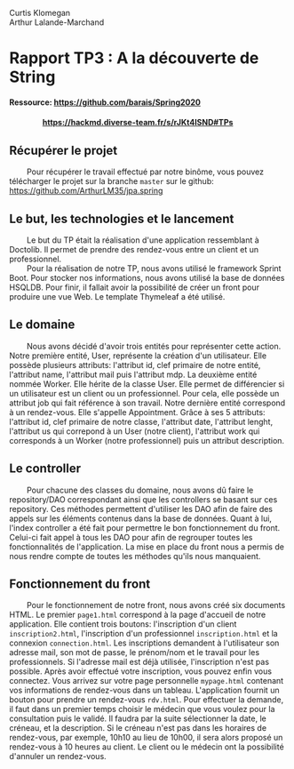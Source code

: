 Curtis Klomegan  
Arthur Lalande-Marchand  

# Rapport TP3 : A la découverte de String

#### Ressource: https://github.com/barais/Spring2020
#### &nbsp;&nbsp;&nbsp;&nbsp;&nbsp;&nbsp; &nbsp;&nbsp;&nbsp;&nbsp;&nbsp;&nbsp;&nbsp;&nbsp;&nbsp;&nbsp;&nbsp;https://hackmd.diverse-team.fr/s/rJKt4lSND#TPs

## Récupérer le projet

&nbsp;&nbsp;&nbsp;&nbsp;&nbsp;&nbsp;&nbsp;&nbsp;Pour récupérer le travail effectué par notre binôme, vous pouvez télécharger le projet sur la branche `master` sur le github: https://github.com/ArthurLM35/jpa.spring

## Le but, les technologies et le lancement

&nbsp;&nbsp;&nbsp;&nbsp;&nbsp;&nbsp;&nbsp;&nbsp;Le but du TP était la réalisation d'une application ressemblant à Doctolib. Il permet de prendre des rendez-vous entre un client et un professionnel.                      
&nbsp;&nbsp;&nbsp;&nbsp;&nbsp;&nbsp;&nbsp;&nbsp;Pour la réalisation de notre TP, nous avons utilisé le framework Sprint Boot. Pour stocker nos informations, nous avons utilisé la base de données HSQLDB. Pour finir, il fallait avoir la possibilité de créer un front pour produire une vue Web. Le template Thymeleaf a été utilisé.


## Le domaine

&nbsp;&nbsp;&nbsp;&nbsp;&nbsp;&nbsp;&nbsp;&nbsp;Nous avons décidé d'avoir trois entités pour représenter cette action. Notre première entité, User, représente la création d'un utilisateur. Elle possède plusieurs attributs: l'attribut id, clef primaire de notre entité, l'attribut name, l'attribut mail puis l'attribut mdp. La deuxième entité nommée Worker. Elle hérite de la classe User. Elle permet de différencier si un utilisateur est un client ou un professionnel. Pour cela, elle possède un attribut job qui fait référence à son travail. Notre dernière entité correspond à un rendez-vous. Elle s'appelle Appointment. Grâce à ses 5 attributs: l'attribut id, clef primaire de notre classe, l'attribut date, l'attribut lenght, l'attribut us qui correpond à un User (notre client), l'attribut work qui corresponds à un Worker (notre professionnel) puis un attribut description. 

## Le controller

&nbsp;&nbsp;&nbsp;&nbsp;&nbsp;&nbsp;&nbsp;&nbsp;Pour chacune des classes du domaine, nous avons dû faire le repository/DAO correspondant ainsi que les controllers se basant sur ces repository. Ces méthodes permettent d'utiliser les DAO afin de faire des appels sur les éléments contenus dans la base de données. Quant à lui, l'index controller a été fait pour permettre le bon fonctionnement du front. Celui-ci fait appel à tous les DAO pour afin de regrouper toutes les fonctionnalités de l'application. La mise en place du front nous a permis de nous rendre compte de toutes les méthodes qu'ils nous manquaient.


## Fonctionnement du front

&nbsp;&nbsp;&nbsp;&nbsp;&nbsp;&nbsp;&nbsp;&nbsp;Pour le fonctionnement de notre front, nous avons créé six documents HTML. Le premier `page1.html` correspond à la page d'accueil de notre application. Elle contient trois boutons: l'inscription d'un client `inscription2.html`, l'inscription d'un professionnel `inscription.html` et la connexion `connection.html`. Les inscriptions demandent à l'utilisateur son adresse mail, son mot de passe, le prénom/nom et le travail pour les professionnels. Si l'adresse mail est déjà utilisée, l'inscription n'est pas possible. Après avoir effectué votre inscription, vous pouvez enfin vous connectez. Vous arrivez sur votre page personnelle `mypage.html` contenant vos informations de rendez-vous dans un tableau. L'application fournit un bouton pour prendre un rendez-vous `rdv.html`. Pour effectuer la demande, il faut dans un premier temps choisir le médecin que vous voulez pour la consultation puis le validé. Il faudra par la suite sélectionner la date, le créneau, et la description. Si le créneau n'est pas dans les horaires de rendez-vous, par exemple, 10h10 au lieu de 10h00, il sera alors proposé un rendez-vous à 10 heures au client.
Le client ou le médecin ont la possibilité d'annuler un rendez-vous. 

